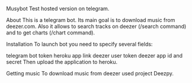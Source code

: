 Musybot
Test hosted version on telegram.

About
This is a telegram bot. Its main goal is to download music from deezer.com. Also it allows to search tracks on deezer (/search command) and to get charts (/chart command).

Installation
To launch bot you need to specify several fields:

telegram bot token
heroku app link
deezer user token
deezer app id and secret
Then upload the application to heroku.

Getting music
To download music from deezer used project Deezpy.
